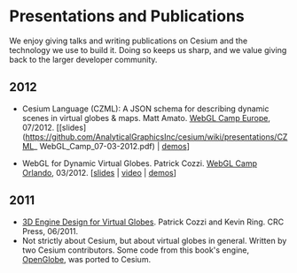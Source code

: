 # Presentations and Publications

We enjoy giving talks and writing publications on Cesium and the technology we use to build it.  Doing so keeps us sharp, and we value giving back to the larger developer community.

## 2012

* Cesium Language (CZML): A JSON schema for describing dynamic scenes in virtual globes & maps.  Matt Amato.  [WebGL Camp Europe](http://www.shader.org/webglcamp/), 07/2012. [[slides](https://github.com/AnalyticalGraphicsInc/cesium/wiki/presentations/CZML_
WebGL_Camp_07-03-2012.pdf) | [demos](http://cesium.agi.com/)]

* WebGL for Dynamic Virtual Globes.  Patrick Cozzi.  [WebGL Camp Orlando](http://www.webglcamp.com/wiki/index.php?title=AgendaOrlando1), 03/2012. [[slides](http://www.seas.upenn.edu/~pcozzi/downloads/WebGLForDynamicVirtualGlobes.pdf) | [video](http://www.youtube.com/watch?v=Bxk-bkiLbEo) | [demos](http://cesium.agi.com/)]

## 2011

* [3D Engine Design for Virtual Globes](http://www.virtualglobebook.com/).  Patrick Cozzi and Kevin Ring.  CRC Press, 06/2011.
 * Not strictly about Cesium, but about virtual globes in general.  Written by two Cesium contributors.  Some code from this book's engine, [OpenGlobe](https://github.com/virtualglobebook/OpenGlobe), was ported to Cesium.

<!--
<img src="presentationsFigures/openglinsights.jpg" />
<img src="presentationsFigures/cesiumLogo.png" />
<img src="presentationsFigures/virtualglobebook.jpg" />
-->